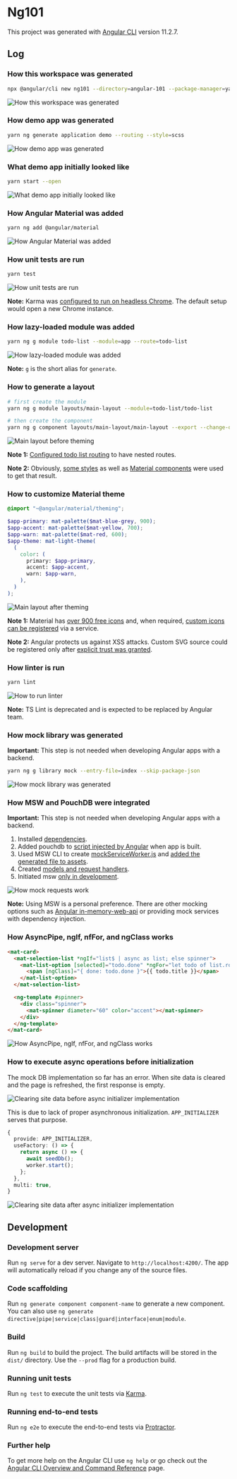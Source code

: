 # Ng101

This project was generated with [Angular CLI](https://github.com/angular/angular-cli) version 11.2.7.

## Log

### How this workspace was generated

```sh
npx @angular/cli new ng101 --directory=angular-101 --package-manager=yarn --strict --create-application=false
```

![How this workspace was generated](images/how-this-workspace-was-generated.gif)

### How demo app was generated

```sh
yarn ng generate application demo --routing --style=scss
```

![How demo app was generated](images/how-demo-app-was-generated.gif)

### What demo app initially looked like

```sh
yarn start --open
```

![What demo app initially looked like](images/what-demo-app-initially-looked-like.gif)

### How Angular Material was added

```sh
yarn ng add @angular/material
```

![How Angular Material was added](images/how-angular-material-was-added.gif)

### How unit tests are run

```sh
yarn test
```

![How unit tests are run](images/how-unit-tests-are-run.gif)

**Note:** Karma was [configured to run on headless Chrome](projects/demo/karma.conf.js#L40). The default setup would open a new Chrome instance.

### How lazy-loaded module was added

```sh
yarn ng g module todo-list --module=app --route=todo-list
```

![How lazy-loaded module was added](images/how-lazy-loaded-module-was-added.gif)

**Note:** `g` is the short alias for `generate`.

### How to generate a layout

```sh
# first create the module
yarn ng g module layouts/main-layout --module=todo-list/todo-list

# then create the component
yarn ng g component layouts/main-layout/main-layout --export --change-detection=OnPush --flat
```

![Main layout before theming](images/main-layout-before-theming.png)

**Note 1:** [Configured todo list routing](projects/demo/src/app/todo-list/todo-list-routing.module.ts) to have nested routes.

**Note 2:** Obviously, [some styles](projects/demo/src/app/layouts/main-layout/main-layout.component.scss) as well as [Material components](projects/demo/src/app/layouts/main-layout/main-layout.component.html) were used to get that result.

### How to customize Material theme

```scss
@import "~@angular/material/theming";

$app-primary: mat-palette($mat-blue-grey, 900);
$app-accent: mat-palette($mat-yellow, 700);
$app-warn: mat-palette($mat-red, 600);
$app-theme: mat-light-theme(
  (
    color: (
      primary: $app-primary,
      accent: $app-accent,
      warn: $app-warn,
    ),
  )
);
```

![Main layout after theming](images/main-layout-after-theming.gif)

**Note 1:** Material has [over 900 free icons](https://fonts.google.com/icons?selected=Material+Icons) and, when required, [custom icons can be registered](projects/demo/src/app/layouts/main-layout/main-layout.component.ts) via a service.

**Note 2:** Angular protects us against XSS attacks. Custom SVG source could be registered only after [explicit trust was granted](projects/demo/src/app/layouts/main-layout/main-layout.component.ts).

### How linter is run

```sh
yarn lint
```

![How to run linter](images/how-to-run-linter.gif)

**Note:** TS Lint is deprecated and is expected to be replaced by Angular team.

### How mock library was generated

**Important:** This step is not needed when developing Angular apps with a backend.

```sh
yarn ng g library mock --entry-file=index --skip-package-json
```

![How mock library was generated](images/how-mock-library-was-generated.gif)

### How MSW and PouchDB were integrated

**Important:** This step is not needed when developing Angular apps with a backend.

1. Installed [dependencies](package.json).
2. Added pouchdb to [script injected by Angular](angular.json#L39) when app is built.
3. Used MSW CLI to create [mockServiceWorker.js](projects/demo/src/mockServiceWorker.js) and [added the generated file to assets](angular.json#L32).
4. Created [models and request handlers](projects/mock/src/lib).
5. Initiated msw [only in development](projects/demo/src/environments/environment.ts).

![How mock requests work](images/how-mock-requests-work.gif)

**Note:** Using MSW is a personal preference. There are other mocking options such as [Angular in-memory-web-api](https://github.com/angular/angular/tree/master/packages/misc/angular-in-memory-web-api) or providing mock services with dependency injection.

### How AsyncPipe, ngIf, nfFor, and ngClass works

```html
<mat-card>
  <mat-selection-list *ngIf="list$ | async as list; else spinner">
    <mat-list-option [selected]="todo.done" *ngFor="let todo of list.rows">
      <span [ngClass]="{ done: todo.done }">{{ todo.title }}</span>
    </mat-list-option>
  </mat-selection-list>

  <ng-template #spinner>
    <div class="spinner">
      <mat-spinner diameter="60" color="accent"></mat-spinner>
    </div>
  </ng-template>
</mat-card>
```

![How AsyncPipe, ngIf, nfFor, and ngClass works](images/async-ngif-ngfor-ngclass.gif)

### How to execute async operations before initialization

The mock DB implementation so far has an error. When site data is cleared and the page is refreshed, the first response is empty.

![Clearing site data before async initializer implementation](images/clear-site-data-before-async-initializer.gif)

This is due to lack of proper asynchronous initialization. `APP_INITIALIZER` serves that purpose.

```ts
{
  provide: APP_INITIALIZER,
  useFactory: () => {
    return async () => {
      await seedDb();
      worker.start();
    };
  },
  multi: true,
}
```

![Clearing site data after async initializer implementation](images/clear-site-data-after-async-initializer.gif)

## Development

### Development server

Run `ng serve` for a dev server. Navigate to `http://localhost:4200/`. The app will automatically reload if you change any of the source files.

### Code scaffolding

Run `ng generate component component-name` to generate a new component. You can also use `ng generate directive|pipe|service|class|guard|interface|enum|module`.

### Build

Run `ng build` to build the project. The build artifacts will be stored in the `dist/` directory. Use the `--prod` flag for a production build.

### Running unit tests

Run `ng test` to execute the unit tests via [Karma](https://karma-runner.github.io).

### Running end-to-end tests

Run `ng e2e` to execute the end-to-end tests via [Protractor](http://www.protractortest.org/).

### Further help

To get more help on the Angular CLI use `ng help` or go check out the [Angular CLI Overview and Command Reference](https://angular.io/cli) page.
